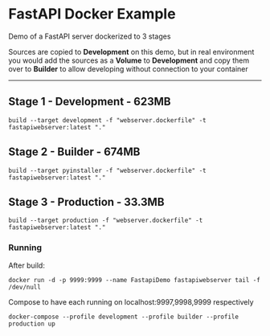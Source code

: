 # FastAPI Docker Example

Demo of a FastAPI server dockerized to 3 stages

Sources are copied to **Development** on this demo, but in real environment you would add the sources as a **Volume** to **Development** and copy them over to **Builder** to allow developing without connection to your container

---

## Stage 1 - Development - 623MB

```build --target development -f "webserver.dockerfile" -t fastapiwebserver:latest "."```

## Stage 2 - Builder - 674MB

```build --target pyinstaller -f "webserver.dockerfile" -t fastapiwebserver:latest "."```

## Stage 3 - Production - 33.3MB

```build --target production -f "webserver.dockerfile" -t fastapiwebserver:latest "."```

### Running
After build:

```docker run -d -p 9999:9999 --name FastapiDemo fastapiwebserver tail -f /dev/null```

Compose to have each running on localhost:9997,9998,9999 respectively

```docker-compose --profile development --profile builder --profile production up```

